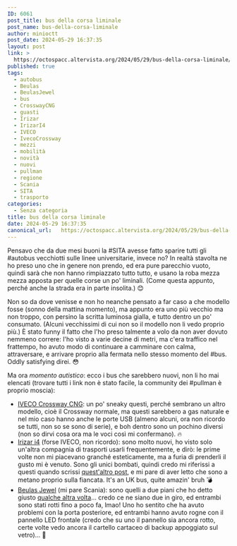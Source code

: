 ```yaml
---
ID: 6061
post_title: bus della corsa liminale
post_name: bus-della-corsa-liminale
author: minioctt
post_date: 2024-05-29 16:37:35
layout: post
link: >
  https://octospacc.altervista.org/2024/05/29/bus-della-corsa-liminale/
published: true
tags:
  - autobus
  - Beulas
  - BeulasJewel
  - bus
  - CrosswayCNG
  - guasti
  - Irizar
  - IrizarI4
  - IVECO
  - IvecoCrossway
  - mezzi
  - mobilità
  - novità
  - nuovi
  - pullman
  - regione
  - Scania
  - SITA
  - trasporto
categories:
  - Senza categoria
title: bus della corsa liminale
date: 2024-05-29 16:37:35
canonical_url:   https://octospacc.altervista.org/2024/05/29/bus-della-corsa-liminale/
---
```

<!-- wp:paragraph -->
<p>Pensavo che da due mesi buoni la #SITA avesse fatto sparire tutti gli #autobus vecchiotti sulle linee universitarie, invece no? In realtà stavolta ne ho preso uno che in genere non prendo, ed era pure parecchio vuoto, quindi sarà che non hanno rimpiazzato tutto tutto, e usano la roba mezza mezza apposta per quelle corse un po' liminali. (Come questa appunto, perché anche la strada era in parte insolita.) 😊</p>
<!-- /wp:paragraph -->

<!-- wp:paragraph -->
<p>Non so da dove venisse e non ho neanche pensato a far caso a che modello fosse (sonno della mattina momento), ma appunto era uno più vecchio ma non troppo, con persino la scritta luminosa gialla, e tutto dentro un po' consumato. (Alcuni vecchissimi di cui non so il modello non li vedo proprio più.) È stato funny il fatto che l'ho preso talmente a volo da non aver dovuto nemmeno correre: l'ho visto a varie decine di metri, ma c'era traffico nel frattempo, ho avuto modo di continuare a camminare con calma, attraversare, e arrivare proprio alla fermata nello stesso momento del #bus. Oddly satisfying direi. 😳</p>
<!-- /wp:paragraph -->

<!-- wp:paragraph -->
<p>Ma ora <em>momento autistico</em>: ecco i bus che sarebbero nuovi, non li ho mai elencati (trovare tutti i link non è stato facile, la community dei #pullman è proprio moscia):</p>
<!-- /wp:paragraph -->

<!-- wp:list -->
<ul><!-- wp:list-item -->
<li><a href="https://www.iveco.com/ivecobus/it-it/prodotti/pages/crossway-natural-power.aspx">IVECO Crossway CNG</a>: un po' sneaky questi, perché sembrano un altro modello, cioè il Crossway normale, ma questi sarebbero a gas naturale e nel mio caso hanno anche le porte USB (almeno alcuni, ora non ricordo se tutti, non so se sono di serie), e boh dentro sono un pochino diversi (non so dirvi cosa ora ma le voci così mi confermano). 🔥</li>
<!-- /wp:list-item -->

<!-- wp:list-item -->
<li><a href="https://www.irizar.com/en/products-technologies/all-models/irizar-i4">Irizar i4</a> (forse IVECO, non ricordo): sono molto nuovi, ho visto solo un'altra compagnia di trasporti usarli frequentemente, e dirò: le prime volte non mi piacevano granché esteticamente, ma a furia di prenderli il gusto mi è venuto. Sono gli unici bombati, quindi credo mi riferissi a questi quando scrissi <a href="https://octospacc.altervista.org/2024/01/30/1389/">quest'altro post</a>, e mi pare di aver letto che sono a metano proprio sulla fiancata. It's an UK bus, quite amazin' bruh 💣</li>
<!-- /wp:list-item -->

<!-- wp:list-item -->
<li><a href="https://beulas.net/jewel/">Beulas Jewel</a> (mi pare Scania): sono quelli a due piani che ho detto giusto <a href="https://octospacc.altervista.org/2024/04/09/vecchiorullo/">qualche altra volta</a>... credo ce ne siano due in giro, ed entrambi sono stati rotti fino a poco fa, lmao! Uno ho sentito che ha avuto problemi con la porta posteriore, ed entrambi hanno avuto rogne con il pannello LED frontale (credo che su uno il pannello sia ancora rotto, certe volte vedo ancora il cartello cartaceo di backup appoggiato sul vetro)... 💎</li>
<!-- /wp:list-item --></ul>
<!-- /wp:list -->